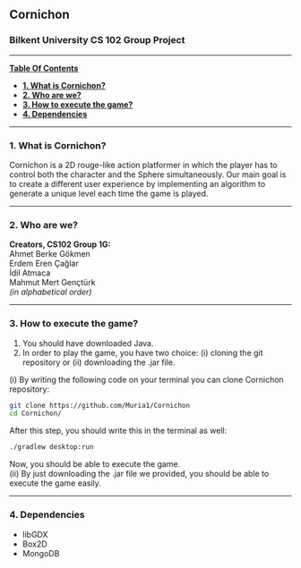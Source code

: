 ## **Cornichon**
### Bilkent University CS 102 Group Project ###

---

[**Table Of Contents**](#cornichon)

- [**1. What is Cornichon?**](#1-what-is-cornichon)
- [**2. Who are we?**](#2-who-are-we)
- [**3. How to execute the game?**](#3-how-to-execute-the-game)
- [**4. Dependencies**](#4-dependencies)

---

### **1. What is Cornichon?**

Cornichon is a 2D rouge-like action platformer in which the player has to control both the character and the Sphere simultaneously.
Our main goal is to create a different user
experience by implementing an algorithm to generate a unique level each time the game is played.
> 

---
### **2. Who are we?**

<strong> Creators, CS102 Group 1G: </strong> <br>
Ahmet Berke Gökmen <br>
Erdem Eren Çağlar <br>
İdil Atmaca <br>
Mahmut Mert Gençtürk <br>
*(in alphabetical order)*

---

### **3. How to execute the game?**

1. You should have downloaded Java.
2. In order to play the game, you have two choice: (i) cloning the git repository or (ii) downloading the .jar file. <br>

(i) By writing the following code on your terminal you can clone Cornichon repository:

```bash
git clone https://github.com/Muria1/Cornichon
cd Cornichon/
```
After this step, you should write this in the terminal as well:
```bash
./gradlew desktop:run
```
Now, you should be able to execute the game. <br>
(ii) 
By just downloading the .jar file we provided, you should be able to execute the game easily.


---

### **4. Dependencies**
 
- libGDX <br>
- Box2D <br>
- MongoDB 
